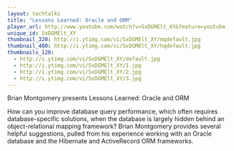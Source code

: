 ```yaml
---
layout: techtalks
title: "Lessons Learned: Oracle and ORM"
player_url: http://www.youtube.com/watch?v=SxDGMElt_XY&feature=youtube_gdata_player
unique_id: SxDGMElt_XY 
thumbnail_320: http://i.ytimg.com/vi/SxDGMElt_XY/mqdefault.jpg
thumbnail_480: http://i.ytimg.com/vi/SxDGMElt_XY/hqdefault.jpg
thumbnails_120: 
  - http://i.ytimg.com/vi/SxDGMElt_XY/default.jpg
  - http://i.ytimg.com/vi/SxDGMElt_XY/1.jpg
  - http://i.ytimg.com/vi/SxDGMElt_XY/2.jpg
  - http://i.ytimg.com/vi/SxDGMElt_XY/3.jpg
---
```

Brian Montgomery presents Lessons Learned: Oracle and ORM

How can you improve database query performance, which often requires database-specific solutions, when the database is largely hidden behind an object-relational mapping framework? Brian Montgomery provides several helpful suggestions, pulled from his experience working with an Oracle database and the Hibernate and ActiveRecord ORM frameworks.

